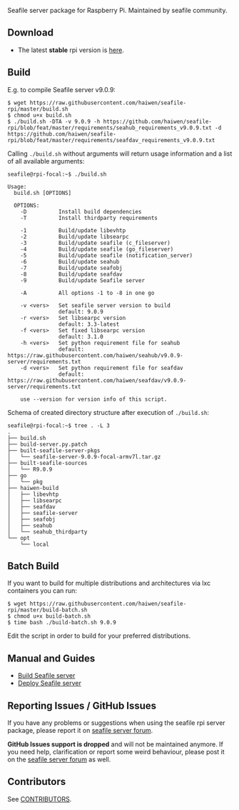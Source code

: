 Seafile server package for Raspberry Pi. Maintained by seafile community.

## Download

- The latest **stable** rpi version is [here](https://github.com/haiwen/seafile-rpi/releases/latest).

## Build

E.g. to compile Seafile server v9.0.9:

```shell
$ wget https://raw.githubusercontent.com/haiwen/seafile-rpi/master/build.sh
$ chmod u+x build.sh
$ ./build.sh -DTA -v 9.0.9 -h https://github.com/haiwen/seafile-rpi/blob/feat/master/requirements/seahub_requirements_v9.0.9.txt -d https://github.com/haiwen/seafile-rpi/blob/feat/master/requirements/seafdav_requirements_v9.0.9.txt
```

Calling `./build.sh` without arguments will return usage information and a list of all available arguments:

```shell
seafile@rpi-focal:~$ ./build.sh

Usage:
  build.sh [OPTIONS]

  OPTIONS:
    -D          Install build dependencies
    -T          Install thirdparty requirements

    -1          Build/update libevhtp
    -2          Build/update libsearpc
    -3          Build/update seafile (c_fileserver)
    -4          Build/update seafile (go_fileserver)
    -5          Build/update seafile (notification_server)
    -6          Build/update seahub
    -7          Build/update seafobj
    -8          Build/update seafdav
    -9          Build/update Seafile server

    -A          All options -1 to -8 in one go

    -v <vers>   Set seafile server version to build
                default: 9.0.9
    -r <vers>   Set libsearpc version
                default: 3.3-latest
    -f <vers>   Set fixed libsearpc version
                default: 3.1.0
    -h <vers>   Set python requirement file for seahub
                default: https://raw.githubusercontent.com/haiwen/seahub/v9.0.9-server/requirements.txt
    -d <vers>   Set python requirement file for seafdav
                default: https://raw.githubusercontent.com/haiwen/seafdav/v9.0.9-server/requirements.txt

    use --version for version info of this script.
```

Schema of created directory structure after execution of `./build.sh`:

```
seafile@rpi-focal:~$ tree . -L 3
.
├── build.sh
├── build-server.py.patch
├── built-seafile-server-pkgs
│   └── seafile-server-9.0.9-focal-armv7l.tar.gz
├── built-seafile-sources
│   └── R9.0.9
├── go
│   └── pkg
├── haiwen-build
│   ├── libevhtp
│   ├── libsearpc
│   ├── seafdav
│   ├── seafile-server
│   ├── seafobj
│   ├── seahub
│   └── seahub_thirdparty
└── opt
    └── local
```

## Batch Build

If you want to build for multiple distributions and architectures via lxc containers you can run:

```shell
$ wget https://raw.githubusercontent.com/haiwen/seafile-rpi/master/build-batch.sh
$ chmod u+x build-batch.sh
$ time bash ./build-batch.sh 9.0.9
```

Edit the script in order to build for your preferred distributions.

## Manual and Guides

- [Build Seafile server](https://manual.seafile.com/build_seafile/rpi/)
- [Deploy Seafile server](https://manual.seafile.com/deploy/)

## Reporting Issues / GitHub Issues

If you have any problems or suggestions when using the seafile rpi server package, please report it
on [seafile server forum](https://forum.seafile.com/).

**GitHub Issues support is dropped** and will not be maintained anymore. If you need help, clarification or report some
weird behaviour, please post it on the [seafile server forum](https://forum.seafile.com/) as well.

## Contributors

See [CONTRIBUTORS](https://github.com/haiwen/seafile-rpi/graphs/contributors).
